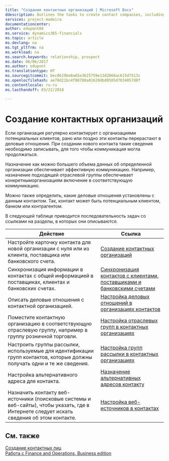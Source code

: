 ```yaml
---
title: "Создание контактных организаций | Microsoft Docs"
ddescription: Outlines the tasks to create contact companies, including assigning relevant data about prospects and defining the business relationships you have with companies.
services: project-madeira
documentationcenter: 
author: edupont04
ms.service: dynamics365-financials
ms.topic: article
ms.devlang: na
ms.tgt_pltfrm: na
ms.workload: na
ms.search.keywords: relationship, prospect
ms.date: 06/06/2017
ms.author: edupont
ms.translationtype: HT
ms.sourcegitcommit: bec0619be0a65e3625759e13d2866ac615d7513c
ms.openlocfilehash: ae78d21bc4f88788a01620dbd8505d7034857d8f
ms.contentlocale: ru-ru
ms.lasthandoff: 03/22/2018

---
```

# <a name="creating-contact-companies"></a>Создание контактных организаций
Если организация регулярно контактирует с организациями потенциальных клиентов, рано или поздно эти контакты перерастают в деловые отношения. При создании нового контакта такие сведения необходимо записывать, для того чтобы коммуникация могла продолжаться.

Назначение как можно большего объема данных об определенной организации обеспечивает эффективную коммуникацию. Например, назначение подходящей отраслевой группы обеспечивает конкретныморганизациям включение в соответствующую коммуникацию.

Можно также определить, какие деловые отношения установлены с данным контактом. Так, контакт может быть потенциальным клиентом, банком или контрагентом.

В следующей таблице приводится последовательность задач со ссылками на разделы, в которых они описываются.

| Действие | Ссылка |
| --- | --- |
| Настройте карточку контакта для новой организации с нуля или из клиента, поставщика или банковского счета. |[Создание контактных организаций](marketing-how-create-contact-companies.md) |
| Синхронизация информации в контактах с общей информацией в поставщиках, клиентах и банковских счетах. |[Синхронизация контактов с клиентами, поставщиками и банковскими счетами](marketing-synchronize-contacts-customers-vendors-bank-accounts.md) |
| Описать деловые отношения с контактной организацией. |[Настройка деловых отношений в организациях контактов](marketing-business-relations.md) |
| Поместите контактную организацию в соответствующую отраслевую группу, например в группу розничной торговли. |[Настройка отраслевых групп в контактных организациях](marketing-industry-groups.md) |
| Настроить группы рассылки, используемые для идентификации групп контактов, которые должны получать одни и те же сведения. |[Настройка групп рассылки в контактных организациях](marketing-mailing-groups.md) |
| Настройка альтернативного адреса для контакта. |[Назначение альтернативных адресов контакту](marketing-how-assign-alternate-address.md) |
| Назначить контакту веб-источники (поисковые системы и веб-сайты), чтобы указать, где в Интернете следует искать сведения об этом контакте. |[Настройка веб-источников в контактах](marketing-web-sources.md) |

## <a name="see-also"></a>См. также
[Создание контактных лиц](marketing-create-contact-persons.md)   
[Работа с Finance and Operations, Business edition](ui-work-product.md)

